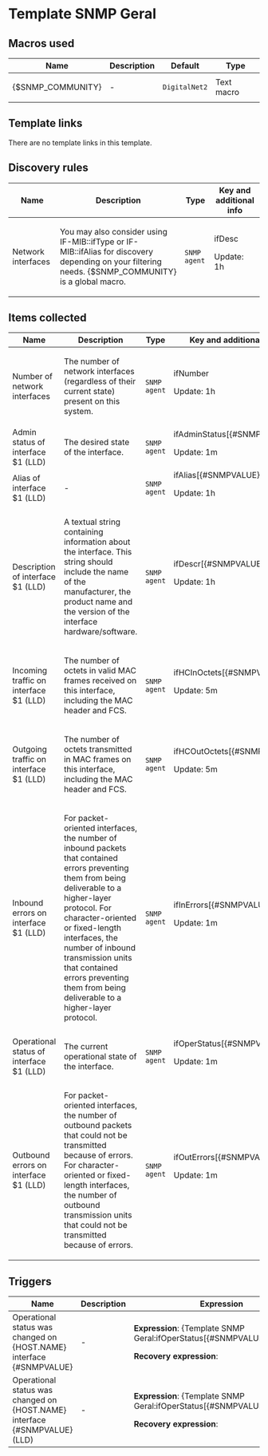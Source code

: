 # Template SNMP Geral

## Macros used

|Name|Description|Default|Type|
|----|-----------|-------|----|
|{$SNMP_COMMUNITY}|<p>-</p>|`DigitalNet2`|Text macro|
## Template links

There are no template links in this template.

## Discovery rules

|Name|Description|Type|Key and additional info|
|----|-----------|----|----|
|Network interfaces|<p>You may also consider using IF-MIB::ifType or IF-MIB::ifAlias for discovery depending on your filtering needs. {$SNMP_COMMUNITY} is a global macro.</p>|`SNMP agent`|ifDesc<p>Update: 1h</p>|
## Items collected

|Name|Description|Type|Key and additional info|
|----|-----------|----|----|
|Number of network interfaces|<p>The number of network interfaces (regardless of their current state) present on this system.</p>|`SNMP agent`|ifNumber<p>Update: 1h</p>|
|Admin status of interface $1 (LLD)|<p>The desired state of the interface.</p>|`SNMP agent`|ifAdminStatus[{#SNMPVALUE}]<p>Update: 1m</p>|
|Alias of interface $1 (LLD)|<p>-</p>|`SNMP agent`|ifAlias[{#SNMPVALUE}]<p>Update: 1h</p>|
|Description of interface $1 (LLD)|<p>A textual string containing information about the interface. This string should include the name of the manufacturer, the product name and the version of the interface hardware/software.</p>|`SNMP agent`|ifDescr[{#SNMPVALUE}]<p>Update: 1h</p>|
|Incoming traffic on interface $1 (LLD)|<p>The number of octets in valid MAC frames received on this interface, including the MAC header and FCS.</p>|`SNMP agent`|ifHCInOctets[{#SNMPVALUE}]<p>Update: 5m</p>|
|Outgoing traffic on interface $1 (LLD)|<p>The number of octets transmitted in MAC frames on this interface, including the MAC header and FCS.</p>|`SNMP agent`|ifHCOutOctets[{#SNMPVALUE}]<p>Update: 5m</p>|
|Inbound errors on interface $1 (LLD)|<p>For packet-oriented interfaces, the number of inbound packets that contained errors preventing them from being deliverable to a higher-layer protocol. For character-oriented or fixed-length interfaces, the number of inbound transmission units that contained errors preventing them from being deliverable to a higher-layer protocol.</p>|`SNMP agent`|ifInErrors[{#SNMPVALUE}]<p>Update: 1m</p>|
|Operational status of interface $1 (LLD)|<p>The current operational state of the interface.</p>|`SNMP agent`|ifOperStatus[{#SNMPVALUE}]<p>Update: 1m</p>|
|Outbound errors on interface $1 (LLD)|<p>For packet-oriented interfaces, the number of outbound packets that could not be transmitted because of errors. For character-oriented or fixed-length interfaces, the number of outbound transmission units that could not be transmitted because of errors.</p>|`SNMP agent`|ifOutErrors[{#SNMPVALUE}]<p>Update: 1m</p>|
## Triggers

|Name|Description|Expression|Priority|
|----|-----------|----------|--------|
|Operational status was changed on {HOST.NAME} interface {#SNMPVALUE}|<p>-</p>|<p>**Expression**: {Template SNMP Geral:ifOperStatus[{#SNMPVALUE}].diff(0)}=1</p><p>**Recovery expression**: </p>|information|
|Operational status was changed on {HOST.NAME} interface {#SNMPVALUE} (LLD)|<p>-</p>|<p>**Expression**: {Template SNMP Geral:ifOperStatus[{#SNMPVALUE}].diff(0)}=1</p><p>**Recovery expression**: </p>|information|
